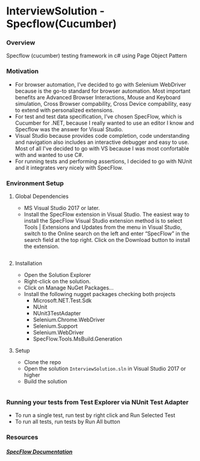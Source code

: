 # InterviewSolution - Specflow(Cucumber)

### Overview

 Specflow (cucumber) testing framework in c# using Page Object Pattern
 
### Motivation

* For browser automation, I’ve decided to go with Selenium WebDriver because is the go-to standard for browser automation. Most important benefits are Advanced Browser Interactions, Mouse and Keyboard simulation, Cross Browser compability, Cross Device compability, easy to extend with personalized extensions.
* For test and test data specification, I’ve chosen SpecFlow, which is Cucumber for .NET, because I really wanted to use an editor I know and Specflow was the answer for Visual Studio.
* Visual Studio because provides code completion, code understanding and navigation also includes an interactive debugger and easy to use. Most of all I've decided to go with VS because I was most confortable with and wanted to use C#.
* For running tests and performing assertions, I decided to go with NUnit and it integrates very nicely with SpecFlow.

### Environment Setup

1. Global Dependencies
     * MS Visual Studio 2017 or later.
     * Install the SpecFlow extension in Visual Studio. The easiest way to install the SpecFlow Visual Studio extension method is to select Tools | Extensions and Updates from the menu in Visual Studio, switch to the Online search on the left and enter “SpecFlow” in the search field at the top right. Click on the Download button to install the extension.
    ```
2. Installation

     * Open the Solution Explorer
     * Right-click on the solution.
     * Click on Manage NuGet Packages...
     * Install the following nugget packages checking both projects
          * Microsoft.NET.Test.Sdk
          * NUnit
          * NUnit3TestAdapter
          * Selenium.Chrome.WebDriver
          * Selenium.Support
          * Selenium.WebDriver
          * SpecFlow.Tools.MsBuild.Generation
    
3. Setup
     * Clone the repo
	  * Open the solution `InterviewSolution.sln` in Visual Studio 2017 or higher
	  * Build the solution

    ```

### Running your tests from Test Explorer via NUnit Test Adapter
- To run a single test, run test by right click and Run Selected Test
- To run all tests, run tests by Run All button

### Resources
##### [SpecFlow Documentation](https://specflow.org/docs/)

